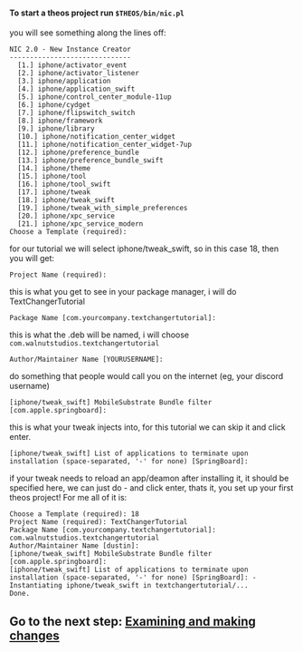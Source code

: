#### To start a theos project run ```$THEOS/bin/nic.pl```
you will see something along the lines off:
```
NIC 2.0 - New Instance Creator
------------------------------
  [1.] iphone/activator_event
  [2.] iphone/activator_listener
  [3.] iphone/application
  [4.] iphone/application_swift
  [5.] iphone/control_center_module-11up
  [6.] iphone/cydget
  [7.] iphone/flipswitch_switch
  [8.] iphone/framework
  [9.] iphone/library
  [10.] iphone/notification_center_widget
  [11.] iphone/notification_center_widget-7up
  [12.] iphone/preference_bundle
  [13.] iphone/preference_bundle_swift
  [14.] iphone/theme
  [15.] iphone/tool
  [16.] iphone/tool_swift
  [17.] iphone/tweak
  [18.] iphone/tweak_swift
  [19.] iphone/tweak_with_simple_preferences
  [20.] iphone/xpc_service
  [21.] iphone/xpc_service_modern
Choose a Template (required):
```
for our tutorial we will select iphone/tweak_swift, so in this case 18, then you will get: 
```
Project Name (required):
```
this is what you get to see in your package manager, i will do TextChangerTutorial
```
Package Name [com.yourcompany.textchangertutorial]:
```
this is what the .deb will be named, i will choose ```com.walnutstudios.textchangertutorial```
```
Author/Maintainer Name [YOURUSERNAME]:
```
do something that people would call you on the internet (eg, your discord username)
```
[iphone/tweak_swift] MobileSubstrate Bundle filter [com.apple.springboard]:
```
this is what your tweak injects into, for this tutorial we can skip it and click enter.
```
[iphone/tweak_swift] List of applications to terminate upon installation (space-separated, '-' for none) [SpringBoard]: 
```
if your tweak needs to reload an app/deamon after installing it, it should be specified here, we can just do - and click enter, thats it, you set up your first theos project! For me all of it is:
```
Choose a Template (required): 18
Project Name (required): TextChangerTutorial
Package Name [com.yourcompany.textchangertutorial]: com.walnutstudios.textchangertutorial
Author/Maintainer Name [dustin]: 
[iphone/tweak_swift] MobileSubstrate Bundle filter [com.apple.springboard]: 
[iphone/tweak_swift] List of applications to terminate upon installation (space-separated, '-' for none) [SpringBoard]: -
Instantiating iphone/tweak_swift in textchangertutorial/...
Done.
```

## Go to the next step: [Examining and making changes](https://github.com/alseenwalnoot/How-to-theos-swift/blob/main/Examining-and-changing.md)
